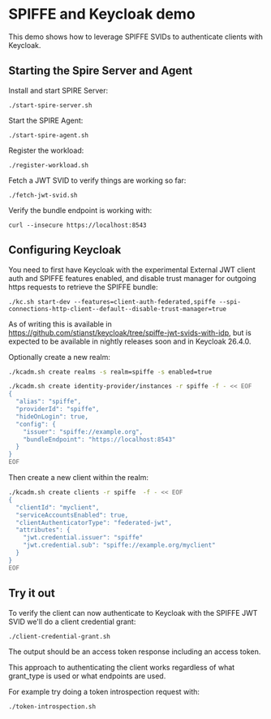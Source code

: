 # SPIFFE and Keycloak demo

This demo shows how to leverage SPIFFE SVIDs to authenticate clients with Keycloak.

## Starting the Spire Server and Agent

Install and start SPIRE Server:
```shell
./start-spire-server.sh
```

Start the SPIRE Agent:
```shell
./start-spire-agent.sh
```

Register the workload:
```shell
./register-workload.sh
```

Fetch a JWT SVID to verify things are working so far:
```shell
./fetch-jwt-svid.sh
```

Verify the bundle endpoint is working with:
```shell
curl --insecure https://localhost:8543
```

## Configuring Keycloak

You need to first have Keycloak with the experimental External JWT client auth and SPIFFE features enabled, and disable
trust manager for outgoing https requests to retrieve the SPIFFE bundle:
```
./kc.sh start-dev --features=client-auth-federated,spiffe --spi-connections-http-client--default--disable-trust-manager=true
```

As of writing this is available in https://github.com/stianst/keycloak/tree/spiffe-jwt-svids-with-idp, but is expected to be available in nightly releases soon and in Keycloak 26.4.0.

Optionally create a new realm:
```bash
./kcadm.sh create realms -s realm=spiffe -s enabled=true
```

```bash
./kcadm.sh create identity-provider/instances -r spiffe -f - << EOF
{
  "alias": "spiffe",
  "providerId": "spiffe",
  "hideOnLogin": true,
  "config": {
    "issuer": "spiffe://example.org",
    "bundleEndpoint": "https://localhost:8543"
  }
}
EOF
```

Then create a new client within the realm:
```bash
./kcadm.sh create clients -r spiffe  -f - << EOF
{
  "clientId": "myclient",
  "serviceAccountsEnabled": true,
  "clientAuthenticatorType": "federated-jwt",
  "attributes": {
    "jwt.credential.issuer": "spiffe"
    "jwt.credential.sub": "spiffe://example.org/myclient"    
  }
}
EOF
```

## Try it out

To verify the client can now authenticate to Keycloak with the SPIFFE JWT SVID we'll do a client credential grant:
```shell
./client-credential-grant.sh
```

The output should be an access token response including an access token.

This approach to authenticating the client works regardless of what grant_type is used or what endpoints are used.

For example try doing a token introspection request with:
```shell
./token-introspection.sh
```